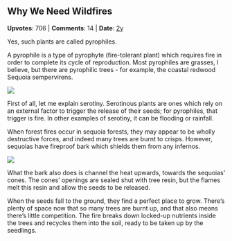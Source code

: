 ## Why We Need Wildfires
    
**Upvotes**: 706 | **Comments**: 14 | **Date**: [2y](https://www.quora.com/Are-there-trees-that-only-seed-themselves-during-forest-fires-or-is-that-a-myth-If-they-do-how-could-they-have-evolved-that-practice/answer/Gary-Meaney)

Yes, such plants are called pyrophiles.

A pyrophile is a type of pyrophyte (fire-tolerant plant) which requires fire in order to complete its cycle of reproduction. Most pyrophiles are grasses, I believe, but there are pyrophilic trees - for example, the coastal redwood Sequoia sempervirens.

![](https://qph.fs.quoracdn.net/main-qimg-8ce7201a1601eb4df8f48478fdd020b1-lq)

First of all, let me explain serotiny. Serotinous plants are ones which rely on an external factor to trigger the release of their seeds; for pyrophiles, that trigger is fire. In other examples of serotiny, it can be flooding or rainfall.

When forest fires occur in sequoia forests, they may appear to be wholly destructive forces, and indeed many trees are burnt to crisps. However, sequoias have fireproof bark which shields them from any infernos.

![](https://qph.fs.quoracdn.net/main-qimg-5e259bf2ae71b17da4f465b734105671.webp)

What the bark also does is channel the heat upwards, towards the sequoias’ cones. The cones’ openings are sealed shut with tree resin, but the flames melt this resin and allow the seeds to be released.

When the seeds fall to the ground, they find a perfect place to grow. There’s plenty of space now that so many trees are burnt up, and that also means there’s little competition. The fire breaks down locked-up nutrients inside the trees and recycles them into the soil, ready to be taken up by the seedlings.

